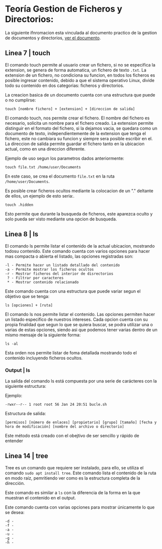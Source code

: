 # Teoría Gestion de Ficheros y Directorios:

La siguiente ifnromacion esta vinculada al documento practico de la gestion de documentos y directorios, [ver el documento](/document_gestion/commands.md).

## Linea 7 | touch

El comando touch permite al usuario crear un fichero, si no se especifica la extension, se genera de forma automatica, un fichero de texto `.txt`.
La extension de un fichero, no condiciona su funcion, en todos los ficheros es posible ingresar contenido, debido a que el sistema operativo Linux, divide todo su contenido en dos categorias: ficheros y directorios.

La creacion basica de un documento cuenta con una estructura que puede o no cumplirse:

```
touch [nombre fichero] + [extension] + [direccion de salida]
```

El comando touch, nos permite crear el fichero.
El nombre del fichero es necesario, solicita un nombre para el fichero creado.
La extension permite distinguir en el formato del fichero, si la dejamos vacia, se quedara como un documento de texto, independientemente de la extension que tenga el fichero, este no cambiara su funcion y siempre sera posible escribir en el.
La direccion de salida permite guardar el fichero tanto en la ubicacion actual, como en una direccion diferente.

Ejemplo de uso segun los parametros dados anteriormente:

```
touch file.txt /home/user/Documents
```

En este caso, se crea el documento `file.txt` en la ruta `/home/user/Documents`.

Es posible crear ficheros ocultos mediante la colocacion de un "." deltante de ellos, un ejemplo de esto seria:.

```
touch .hidden
```

Esto permite que durante la busqueda de ficheros, este aparezca oculto y solo pueda ser visto mediante una opcion de busqueda.

## Linea 8 | ls

El comando ls permite listar el contenido de la actual ubicacion, mostrando todosu contenido.
Este comando cuenta con varios opciones para hacer mas compacta o abierta el listado, las opciones registradas son:

```
-l - Permite hacer un listado detallado del contenido
-a - Permite mostrar los ficheros ocultos
-r - Mostrar ficheros del interior de disrectorios
 ? - Filtrar por caracteres
 * - Mostrar contenido relacionado
```

Este comando cuenta con una estructura que puede variar segun el objetivo que se tenga:

```
ls [opciones] + [ruta]
```

El comando ls nos permite listar el contenido.
Las opciones permiten hacer un listado especifico de nuestros intereses.
Cada opcion cuenta con su propia finalidad que segun lo que se quiera buscar, se podra utilizar una o varias de estas opciones, siendo asi que podemos tener varias dentro de un mismo mensaje de la siguiente forma:

```
ls -al
```
Esta orden nos permite listar de foma detallada mostrando todo el contenido incluyendo ficheros ocultos.

### Output | ls

La salida del comando ls está compuesta por una serie de carácteres con la siguiente estructura:

Ejemplo:
```
-rwxr--r-- 1 root root 56 Jan 24 20:51 bucle.sh
```

Estructura de salida:
```
[permisos] [número de enlaces] [propietario] [grupo] [tamaño] [fecha y hora de modificación] [nombre del archivo o directorio]
```
Este método está creado con el obejtivo de ser sencillo y rápido de entender

## Linea 14 | tree

Tree es un comando que requiere ser instalado, para ello, se utiliza el comando `sudo apt install tree`.
Este comando lista el contenido de la ruta en modo raíz, pemritiendo ver como es la estructura completa de la dirección.

Este comando es similar a `ls` con la diferencia de la forma en la que muestran el contenido en el output.

Este comando cuenta con varias opciones para mostrar únicamente lo que se desea:

```
-d -
-f -
-a -
-u -
-g -
-h -
```


<!--## En espera

tar
│   ├── -cvf                §; Integracion completa dentro del fichero tar                                                      §; tar -cvf
│   ├── -tvf                §; Mostrar contenido comprimdo dentro de fichero tar                                                §; tar -twf
│   └── -xvf                §; Extraccion de contenido comprimido de fichero tar                                                §; tar -xvf
-->
